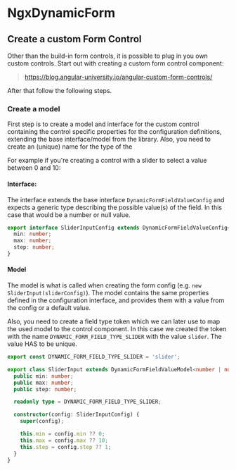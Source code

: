 # NgxDynamicForm

## Create a custom Form Control

Other than the build-in form controls, it is possible to plug in you own custom controls. Start out with creating a custom form control component:

> https://blog.angular-university.io/angular-custom-form-controls/

After that follow the following steps.

### Create a model

First step is to create a model and interface for the custom control containing the control specific properties for the configuration definitions, extending the base interface/model from the library.
Also, you need to create an (unique) name for the type of the

For example if you're creating a control with a slider to select a value between 0 and 10:

#### Interface:

The interface extends the base interface `DynamicFormFieldValueConfig` and expects a generic type describing the possible value(s) of the field. In this case that would be a number or null value.

```typescript
export interface SliderInputConfig extends DynamicFormFieldValueConfig<number | null> {
  min: number;
  max: number;
  step: number;
}
```

#### Model

The model is what is called when creating the form config (e.g. `new SliderInput(sliderConfig)`).
The model contains the same properties defined in the configuration interface, and provides them with a value from the config or a default value.

Also, you need to create a field type token which we can later use to map the used model to the control component. In this case we created the token with the name `DYNAMIC_FORM_FIELD_TYPE_SLIDER` with the value `slider`. The value HAS to be unique.

```typescript
export const DYNAMIC_FORM_FIELD_TYPE_SLIDER = 'slider';

export class SliderInput extends DynamicFormFieldValueModel<number | null> {
  public min: number;
  public max: number;
  public step: number;

  readonly type = DYNAMIC_FORM_FIELD_TYPE_SLIDER;

  constructor(config: SliderInputConfig) {
    super(config);

    this.min = config.min ?? 0;
    this.max = config.max ?? 10;
    this.step = config.step ?? 1;
  }
}
```
